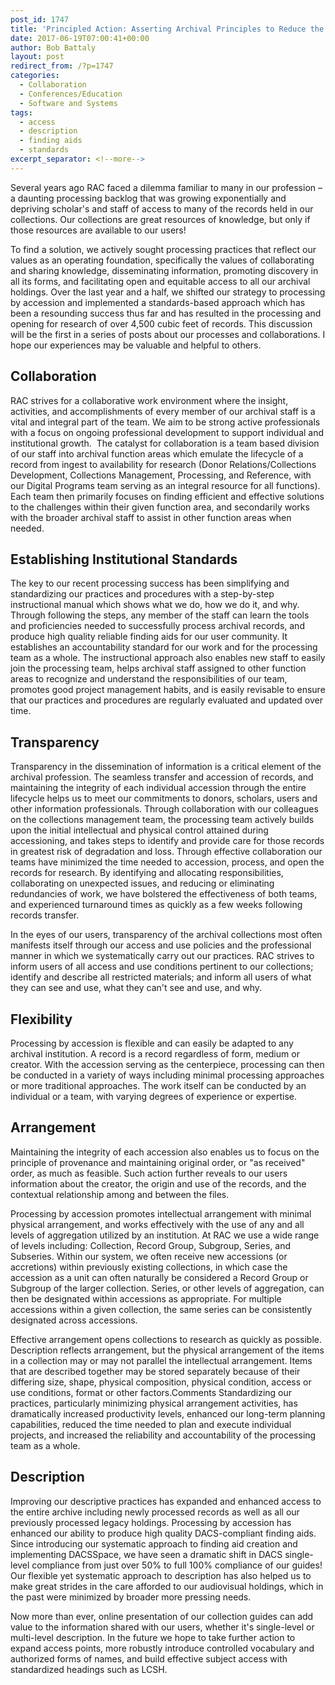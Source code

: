 ```yaml
---
post_id: 1747
title: 'Principled Action: Asserting Archival Principles to Reduce the RAC Backlog'
date: 2017-06-19T07:00:41+00:00
author: Bob Battaly
layout: post
redirect_from: /?p=1747
categories:
  - Collaboration
  - Conferences/Education
  - Software and Systems
tags:
  - access
  - description
  - finding aids
  - standards
excerpt_separator: <!--more-->
---
```

Several years ago RAC faced a dilemma familiar to many in our profession – a daunting processing backlog that was growing exponentially and depriving scholar's and staff of access to many of the records held in our collections. Our collections are great resources of knowledge, but only if those resources are available to our users!

To find a solution, we actively sought processing practices that reflect our values as an operating foundation, specifically the values of collaborating and sharing knowledge, disseminating information, promoting discovery in all its forms, and facilitating open and equitable access to all our archival holdings. Over the last year and a half, we shifted our strategy to processing by accession and implemented a standards-based approach which has been a resounding success thus far and has resulted in the processing and opening for research of over 4,500 cubic feet of records. This discussion will be the first in a series of posts about our processes and collaborations. I hope our experiences may be valuable and helpful to others.<!--more-->

## Collaboration

RAC strives for a collaborative work environment where the insight, activities, and accomplishments of every member of our archival staff is a vital and integral part of the team. We aim to be strong active professionals with a focus on ongoing professional development to support individual and institutional growth.  The catalyst for collaboration is a team based division of our staff into archival function areas which emulate the lifecycle of a record from ingest to availability for research (Donor Relations/Collections Development, Collections Management, Processing, and Reference, with our Digital Programs team serving as an integral resource for all functions). Each team then primarily focuses on finding efficient and effective solutions to the challenges within their given function area, and secondarily works with the broader archival staff to assist in other function areas when needed.

## Establishing Institutional Standards

The key to our recent processing success has been simplifying and standardizing our practices and procedures with a step-by-step instructional manual which shows what we do, how we do it, and why. Through following the steps, any member of the staff can learn the tools and proficiencies needed to successfully process archival records, and produce high quality reliable finding aids for our user community. It establishes an accountability standard for our work and for the processing team as a whole. The instructional approach also enables new staff to easily join the processing team, helps archival staff assigned to other function areas to recognize and understand the responsibilities of our team, promotes good project management habits, and is easily revisable to ensure that our practices and procedures are regularly evaluated and updated over time.

## Transparency

Transparency in the dissemination of information is a critical element of the archival profession. The seamless transfer and accession of records, and maintaining the integrity of each individual accession through the entire lifecycle helps us to meet our commitments to donors, scholars, users and other information professionals. Through collaboration with our colleagues on the collections management team, the processing team actively builds upon the initial intellectual and physical control attained during accessioning, and takes steps to identify and provide care for those records in greatest risk of degradation and loss. Through effective collaboration our teams have minimized the time needed to accession, process, and open the records for research. By identifying and allocating responsibilities, collaborating on unexpected issues, and reducing or eliminating redundancies of work, we have bolstered the effectiveness of both teams, and experienced turnaround times as quickly as a few weeks following records transfer.

In the eyes of our users, transparency of the archival collections most often manifests itself through our access and use policies and the professional manner in which we systematically carry out our practices. RAC strives to inform users of all access and use conditions pertinent to our collections; identify and describe all restricted materials; and inform all users of what they can see and use, what they can't see and use, and why.

## Flexibility

Processing by accession is flexible and can easily be adapted to any archival institution. A record is a record regardless of form, medium or creator. With the accession serving as the centerpiece, processing can then be conducted in a variety of ways including minimal processing approaches or more traditional approaches. The work itself can be conducted by an individual or a team, with varying degrees of experience or expertise.

## Arrangement

Maintaining the integrity of each accession also enables us to focus on the principle of provenance and maintaining original order, or "as received" order, as much as feasible. Such action further reveals to our users information about the creator, the origin and use of the records, and the contextual relationship among and between the files.

Processing by accession promotes intellectual arrangement with minimal physical arrangement, and works effectively with the use of any and all levels of aggregation utilized by an institution. At RAC we use a wide range of levels including: Collection, Record Group, Subgroup, Series, and Subseries. Within our system, we often receive new accessions (or accretions) within previously existing collections, in which case the accession as a unit can often naturally be considered a Record Group or Subgroup of the larger collection. Series, or other levels of aggregation, can then be designated within accessions as appropriate. For multiple accessions within a given collection, the same series can be consistently designated across accessions.

Effective arrangement opens collections to research as quickly as possible. Description reflects arrangement, but the physical arrangement of the items in a collection may or may not parallel the intellectual arrangement. Items that are described together may be stored separately because of their differing size, shape, physical composition, physical condition, access or use conditions, format or other factors.Comments Standardizing our practices, particularly minimizing physical arrangement activities, has dramatically increased productivity levels, enhanced our long-term planning capabilities, reduced the time needed to plan and execute individual projects, and increased the reliability and accountability of the processing team as a whole.

## Description

Improving our descriptive practices has expanded and enhanced access to the entire archive including newly processed records as well as all our previously processed legacy holdings. Processing by accession has enhanced our ability to produce high quality DACS-compliant finding aids. Since introducing our systematic approach to finding aid creation and implementing DACSSpace, we have seen a dramatic shift in DACS single-level compliance from just over 50% to full 100% compliance of our guides! Our flexible yet systematic approach to description has also helped us to make great strides in the care afforded to our audiovisual holdings, which in the past were minimized by broader more pressing needs.

Now more than ever, online presentation of our collection guides can add value to the information shared with our users, whether it's single-level or multi-level description. In the future we hope to take further action to expand access points, more robustly introduce controlled vocabulary and authorized forms of names, and build effective subject access with standardized headings such as LCSH.
